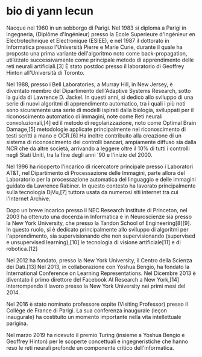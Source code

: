 # bio di yann lecun

Nacque nel 1960 in un sobborgo di Parigi. Nel 1983 si diploma a Parigi in ingegneria, (Diplôme d'Ingénieur) presso la Ecole Superieure d'Ingénieur en Electrotechnique et Electronique (ESIEE), e nel 1987 il dottorato in Informatica presso l'Università Pierre e Marie Curie, durante il quale ha proposto una prima variante dell'algoritmo noto come back-propagation, utilizzato successivamente come principale metodo di apprendimento delle reti neurali artificiali.[3] È stato postdoc presso il laboratorio di Geoffrey Hinton all'Università di Toronto.

Nel 1988, presso i Bell Laboratories, a Murray Hill, in New Jersey, è diventato membro del Dipartimento dell'Adaptive Systems Research, sotto la guida di Lawrence D. Jackel. In questi anni, si dedicò allo sviluppo di una serie di nuovi algoritmi di apprendimento automatico, tra i quali i più noti sono sicuramente una serie di modelli ispirati dalla biologia, sviluppati per il riconoscimento automatico di immagini, note come Reti neurali convoluzionali,[4] ed il metodo di regolarizzazione, noto come Optimal Brain Damage,[5] metodologie applicate principalmente nel riconoscimento di testi scritti a mano e OCR.[6] Ha inoltre contribuito alla creazione di un sistema di riconoscimento dei controlli bancari, ampiamente diffuso sia dalla NCR che da altre società, arrivando a leggere oltre il 10% di tutti i controlli negli Stati Uniti, tra la fine degli anni '90 e l'inizio del 2000.

Nel 1996 ha ricoperto l'incarico di ricercatore principale presso i Laboratori AT&T, nel Dipartimento di Processazione delle Immagini, parte allora del Laboratorio per la processazione automatica del linguaggio e delle immagini guidato da Lawrence Rabiner. In questo contesto ha lavorato principalmente sulla tecnologia DjVu,[7] tuttora usata da numerosi siti internet tra cui l'Internet Archive.

Dopo un breve incarico presso il NEC Research Institute di Princeton, nel 2003 ha ottenuto una docenza in Informatica e in Neuroscienze sia presso la New York University, che presso la Tandon School of Engineering[8][9]. In questo ruolo, si è dedicato principalmente allo sviluppo di algoritmi per l'apprendimento, sia supervisionando che non supervisionando (supervised e unsupervised learning),[10] le tecnologia di visione artificiale[11] e di robotica.[12]

Nel 2012 ha fondato, presso la New York University, il Centro della Scienza dei Dati.[13] Nel 2013, in collaborazione con Yoshua Bengio, ha fondato la International Conference on Learning Representations. Nel Dicembre 2013 è diventato il primo direttore del Facebook AI Research a New York,[14] interrompendo il lavoro presso la New York University nei primi mesi del 2014.

Nel 2016 è stato nominato professore ospite (Visiting Professor) presso il Collège de France di Parigi. La sua conferenza inaugurale (leçon inaugurale) ha costituito un momento importante nella vita intellettuale parigina.

Nel marzo 2019 ha ricevuto il premio Turing (insieme a Yoshua Bengio e Geoffrey Hinton) per le scoperte concettuali e ingegneristiche che hanno reso le reti neurali profonde un componente critico dell'informatica.